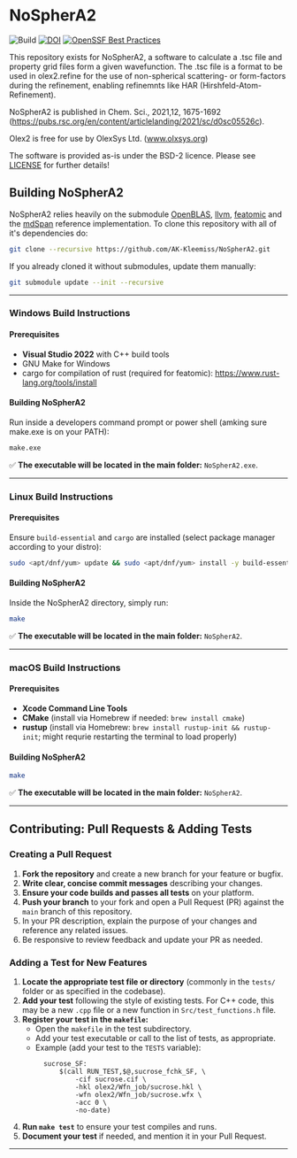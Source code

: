 # NoSpherA2

![Build](https://github.com/AK-Kleemiss/NoSpherA2/actions/workflows/c-cpp_all.yml/badge.svg)
[![DOI](https://img.shields.io/badge/DOI-10.1039/D0SC05526C-blue.svg)](https://doi.org/10.1039/D0SC05526C)
[![OpenSSF Best Practices](https://www.bestpractices.dev/projects/10849/badge)](https://www.bestpractices.dev/projects/10849)

This repository exists for NoSpherA2, a software to calculate a .tsc file and property grid files form a given wavefunction. The .tsc file is a format to be used in olex2.refine for the use of non-spherical scattering- or form-factors during the refinement, enabling refinemnts like HAR (Hirshfeld-Atom-Refinement).

NoSpherA2 is published in Chem. Sci., 2021,12, 1675-1692 (https://pubs.rsc.org/en/content/articlelanding/2021/sc/d0sc05526c).

Olex2 is free for use by OlexSys Ltd. (www.olxsys.org)

The software is provided as-is under the BSD-2 licence. Please see [LICENSE](./LICENSE) for further details!

## Building NoSpherA2
NoSpherA2 relies heavily on the submodule [OpenBLAS](https://github.com/OpenMathLib/OpenBLAS/tree/a64b75a2e00691b126a3c342a265f96fac98514f), [llvm](https://github.com/llvm/llvm-project/tree/2db262886f0c06c079e1b2808c4c14c16f8861b5), [featomic](https://github.com/metatensor/featomic) and the [mdSpan](https://github.com/kokkos/mdspan/tree/d34b447fbfdddfad63d2204923917e889ebe2e20) reference implementation. To clone this repository with all of it's dependencies do:

```sh
git clone --recursive https://github.com/AK-Kleemiss/NoSpherA2.git
```

If you already cloned it without submodules, update them manually:

```sh
git submodule update --init --recursive
```

---

### Windows Build Instructions
#### **Prerequisites**
- **Visual Studio 2022** with C++ build tools
- GNU Make for Windows
- cargo for compilation of rust (required for featomic): https://www.rust-lang.org/tools/install

#### **Building NoSpherA2**
Run inside a developers command prompt or power shell (amking sure make.exe is on your PATH):

```ps
make.exe
```

✅ **The executable will be located in the main folder:** `NoSpherA2.exe`.

---

### Linux Build Instructions

#### **Prerequisites**
Ensure `build-essential` and `cargo` are installed (select package manager according to your distro):

```sh
sudo <apt/dnf/yum> update && sudo <apt/dnf/yum> install -y build-essential cargo
```

#### **Building NoSpherA2**
Inside the NoSpherA2 directory, simply run:

```sh
make
```

✅ **The executable will be located in the main folder:** `NoSpherA2`.

---

### macOS Build Instructions

#### **Prerequisites**
- **Xcode Command Line Tools**
- **CMake** (install via Homebrew if needed: `brew install cmake`)
- **rustup** (install via Homebrew: `brew install rustup-init && rustup-init`; might requrie restarting the terminal to load properly)

#### **Building NoSpherA2**

```sh
make
```

✅ **The executable will be located in the main folder:** `NoSpherA2`.

---

## Contributing: Pull Requests & Adding Tests

### Creating a Pull Request

1. **Fork the repository** and create a new branch for your feature or bugfix.
2. **Write clear, concise commit messages** describing your changes.
3. **Ensure your code builds and passes all tests** on your platform.
4. **Push your branch** to your fork and open a Pull Request (PR) against the `main` branch of this repository.
5. In your PR description, explain the purpose of your changes and reference any related issues.
6. Be responsive to review feedback and update your PR as needed.

### Adding a Test for New Features

1. **Locate the appropriate test file or directory** (commonly in the `tests/` folder or as specified in the codebase).
2. **Add your test** following the style of existing tests. For C++ code, this may be a new `.cpp` file or a new function in `Src/test_functions.h` file.
3. **Register your test in the `makefile`:**
    - Open the `makefile` in the test subdirectory.
    - Add your test executable or call to the list of tests, as appropriate.
    - Example (add your test to the `TESTS` variable):
      ```
        sucrose_SF:
            $(call RUN_TEST,$@,sucrose_fchk_SF, \
                -cif sucrose.cif \
                -hkl olex2/Wfn_job/sucrose.hkl \
                -wfn olex2/Wfn_job/sucrose.wfx \
                -acc 0 \
                -no-date)
      ```
4. **Run `make test`** to ensure your test compiles and runs.
5. **Document your test** if needed, and mention it in your Pull Request.

---


